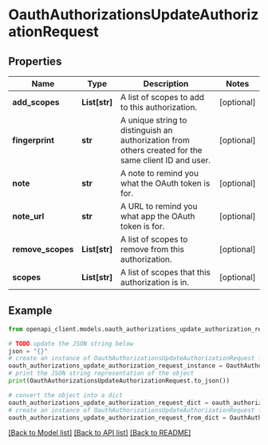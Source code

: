 # OauthAuthorizationsUpdateAuthorizationRequest


## Properties

Name | Type | Description | Notes
------------ | ------------- | ------------- | -------------
**add_scopes** | **List[str]** | A list of scopes to add to this authorization. | [optional] 
**fingerprint** | **str** | A unique string to distinguish an authorization from others created for the same client ID and user. | [optional] 
**note** | **str** | A note to remind you what the OAuth token is for. | [optional] 
**note_url** | **str** | A URL to remind you what app the OAuth token is for. | [optional] 
**remove_scopes** | **List[str]** | A list of scopes to remove from this authorization. | [optional] 
**scopes** | **List[str]** | A list of scopes that this authorization is in. | [optional] 

## Example

```python
from openapi_client.models.oauth_authorizations_update_authorization_request import OauthAuthorizationsUpdateAuthorizationRequest

# TODO update the JSON string below
json = "{}"
# create an instance of OauthAuthorizationsUpdateAuthorizationRequest from a JSON string
oauth_authorizations_update_authorization_request_instance = OauthAuthorizationsUpdateAuthorizationRequest.from_json(json)
# print the JSON string representation of the object
print(OauthAuthorizationsUpdateAuthorizationRequest.to_json())

# convert the object into a dict
oauth_authorizations_update_authorization_request_dict = oauth_authorizations_update_authorization_request_instance.to_dict()
# create an instance of OauthAuthorizationsUpdateAuthorizationRequest from a dict
oauth_authorizations_update_authorization_request_from_dict = OauthAuthorizationsUpdateAuthorizationRequest.from_dict(oauth_authorizations_update_authorization_request_dict)
```
[[Back to Model list]](../README.md#documentation-for-models) [[Back to API list]](../README.md#documentation-for-api-endpoints) [[Back to README]](../README.md)


